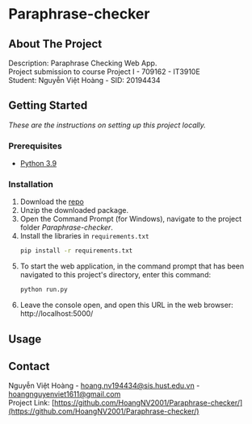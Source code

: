 # Paraphrase-checker



## About The Project
Description: Paraphrase Checking Web App. <br>
Project submission to course Project I - 709162 - IT3910E<br>
Student: Nguyễn Việt Hoàng - SID: 20194434<br>

## Getting Started
_These are the instructions on setting up this project locally._
### Prerequisites
* [Python 3.9](https://www.python.org/downloads/release/python-390/)
### Installation

1. Download the [repo](https://github.com/HoangNV2001/Paraphrase-checker/archive/refs/heads/main.zip)
2. Unzip the downloaded package.
3. Open the Command Prompt (for Windows), navigate to the project folder _Paraphrase-checker_.
4. Install the libraries in `requirements.txt`
   ```sh
   pip install -r requirements.txt
   ```
5. To start the web application, in the command prompt that has been navigated to this project's directory, enter this command:
   ```sh
   python run.py
   ```
6. Leave the console open, and open this URL in the web browser: http://localhost:5000/

## Usage


## Contact
Nguyễn Việt Hoàng - hoang.nv194434@sis.hust.edu.vn - hoangnguyenviet1611@gmail.com </br>
Project Link: [https://github.com/HoangNV2001/Paraphrase-checker/](https://github.com/HoangNV2001/Paraphrase-checker/)

